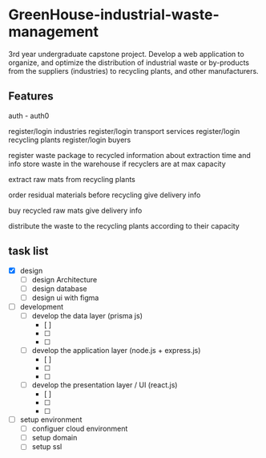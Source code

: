 # GreenHouse-industrial-waste-management

3rd year undergraduate capstone project. Develop a web application to organize, and optimize the distribution of industrial waste or by-products from the suppliers (industries) to recycling plants, and other manufacturers.

## Features

auth - auth0

register/login industries
register/login transport services
register/login recycling plants
register/login buyers

register waste package to recycled
information about extraction time and info
store waste in the warehouse if recyclers are at max capacity

extract raw mats from recycling plants

order residual materials before recycling
give delivery info

buy recycled raw mats
give delivery info

distribute the waste to the recycling plants according to their capacity

## task list

- [x] design
  - [ ] design Architecture
  - [ ] design database
  - [ ] design ui with figma
- [ ] development
  - [ ] develop the data layer (prisma js)
    - [ ]
    - [ ]
    - [ ]
  - [ ] develop the application layer (node.js + express.js)
    - [ ]
    - [ ]
    - [ ]
  - [ ] develop the presentation layer / UI (react.js)
    - [ ]
    - [ ]
    - [ ]
- [ ] setup environment
  - [ ] configuer cloud environment
  - [ ] setup domain
  - [ ] setup ssl
